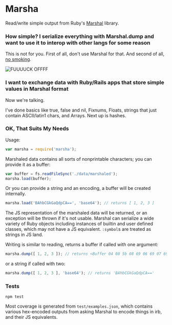 Marsha
======

Read/write simple output from Ruby's [Marshal](http://ruby-doc.org/core-2.1.1/Marshal.html) library.

### How simple? I serialize everything with Marshal.dump and want to use it to interop with other langs for some reason

This is not for you. First of all, don't use Marshal for that. And second of all, [no smoking](http://www.imdb.com/title/tt0187664/).

![FUUUUCK OFFFF](http://i.imgur.com/gmsDzNb.jpg)

### I want to exchange data with Ruby/Rails apps that store simple values in Marshal format

Now we're talking.

I've done basics like true, false and nil, Fixnums, Floats, strings that just contain ASCII/latin1 chars, and Arrays. Next up is hashes.

### OK, That Suits My Needs

Usage:
```javascript
var marsha = require('marsha');
```

Marshaled data contains all sorts of nonprintable characters; you can provide it as a buffer:

```javascript
var buffer = fs.readFileSync('./data/marshaled');
marsha.load(buffer);
```

Or you can provide a string and an encoding, a buffer will be created internally.

```javascript
marsha.load('BAhbCGkGaQdpCA==', 'base64'); // returns [ 1, 2, 3 ]
```

The JS representation of the marshaled data will be returned, or an exception will be thrown if it's not usable. Marshal can serialize a wide variety of Ruby objects including instances of builtin and user defined classes, which may not have a JS equivalent. `:symbol`s are treated as strings in JS land.

Writing is similar to reading, returns a buffer if called with one argument:

```javascript
marsha.dump([ 1, 2, 3 ]); // returns <Buffer 04 08 5b 08 69 06 69 07 69 08>
```

or a string if called with two:

```javascript
marsha.dump([ 1, 2, 3 ], 'base64'); // returns 'BAhbCGkGaQdpCA=='
```

### Tests

```shell
npm test
```

Most coverage is generated from `test/examples.json`, which contains various hex-encoded outputs from asking Marshal to encode things in irb, and their JS equivalents.